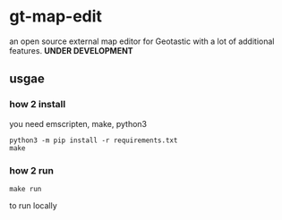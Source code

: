 # gt-map-edit

an open source external map editor for Geotastic with a lot of additional features.
**UNDER DEVELOPMENT**
## usgae
### how 2 install
you need emscripten, make, python3
```
python3 -m pip install -r requirements.txt
make
```
### how 2 run
```
make run
```
to run locally

